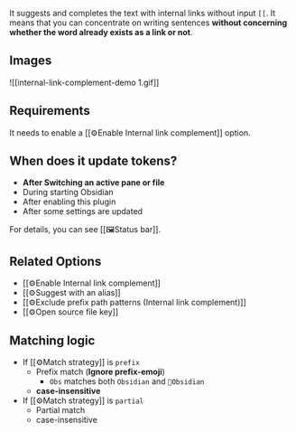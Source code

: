 It suggests and completes the text with internal links without input `[[`. It means that you can concentrate on writing sentences **without concerning whether the word already exists as a link or not**.

## Images

![[internal-link-complement-demo 1.gif]]

## Requirements

It needs to enable a [[⚙️Enable Internal link complement]] option.

## When does it update tokens?

- **After Switching an active pane or file**
- During starting Obsidian
- After enabling this plugin
- After some settings are updated

For details, you can see [[🖼️Status bar]].

## Related Options

- [[⚙️Enable Internal link complement]]
- [[⚙️Suggest with an alias]]
- [[⚙️Exclude prefix path patterns (Internal link complement)]]
- [[⚙️Open source file key]]

## Matching logic

- If [[⚙️Match strategy]] is `prefix`
	- Prefix match (**Ignore prefix-emoji**)
		- `Obs` matches both `Obsidian` and `💎Obsidian`
	- **case-insensitive**
- If [[⚙️Match strategy]] is `partial`
	- Partial match
	- case-insensitive
